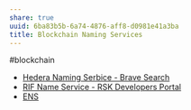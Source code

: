 ```yaml
---
share: true
uuid: 6ba83b5b-6a74-4876-aff8-d0981e41a3ba
title: Blockchain Naming Services
---
```

#blockchain 

* [Hedera Naming Serbice - Brave Search](https://search.brave.com/search?q=Hedera+Naming+Serbice&source=desktop)
* [RIF Name Service - RSK Developers Portal](https://developers.rsk.co/rif/rns/)
* [ENS](/undefined)